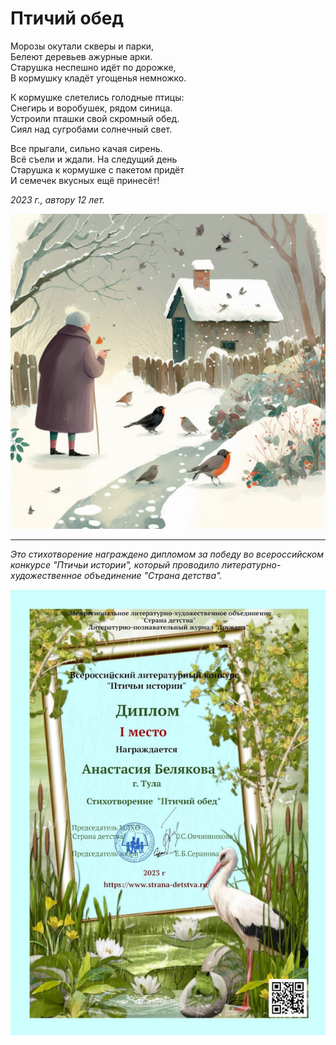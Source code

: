 # Птичий обед

Морозы окутали скверы и парки,  
Белеют деревьев ажурные арки.  
Старушка неспешно идёт по дорожке,  
В кормушку кладёт угощенья немножко.

К кормушке слетелись голодные птицы:  
Снегирь и воробушек, рядом синица.  
Устроили пташки свой скромный обед.  
Сиял над сугробами солнечный свет.

Все прыгали, сильно качая сирень.  
Всё съели и ждали. На следущий день  
Старушка к кормушке с пакетом придёт  
И семечек вкусных ещё принесёт!

*2023 г., автору 12 лет.*

![Птичий обед](../images/avian-dinner.jpg)

***

*Это стихотворение награждено дипломом за победу во всероссийском конкурсе "Птичьи истории", который проводило литературно-художественное объединение "Страна детства".*

![Диплом "Птичьи истории"](../images/achievements/birds-stories.jpg)
